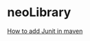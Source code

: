 # neoLibrary


[How to add Junit in maven](http://maven.apache.org/surefire/maven-surefire-plugin/examples/junit.html)